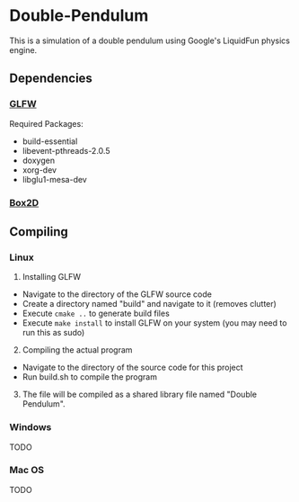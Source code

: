 # Double-Pendulum
This is a simulation of a double pendulum using Google's LiquidFun physics engine.

## Dependencies

### [GLFW](https://www.glfw.org/)
Required Packages:
* build-essential
* libevent-pthreads-2.0.5
* doxygen
* xorg-dev
* libglu1-mesa-dev

### [Box2D](https://github.com/erincatto/box2d)

## Compiling

### Linux
1. Installing GLFW
  * Navigate to the directory of the GLFW source code
  * Create a directory named "build" and navigate to it (removes clutter)
  * Execute `cmake ..` to generate build files
  * Execute `make install` to install GLFW on your system (you may need to run this as sudo)
2. Compiling the actual program
  * Navigate to the directory of the source code for this project
  * Run build.sh to compile the program
3. The file will be compiled as a shared library file named "Double Pendulum".

### Windows
TODO

### Mac OS
TODO
